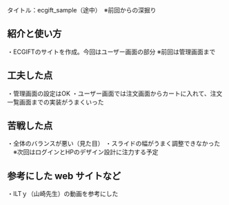 
タイトル：ecgift_sample（途中）　※前回からの深掘り


## 紹介と使い方

・ECGIFTのサイトを作成。今回はユーザー画面の部分
※前回は管理画面まで

## 工夫した点

  ・管理画面の設定はOK
  ・ユーザー画面では注文画面からカートに入れて、注文一覧画面までの実装がうまくいった

## 苦戦した点

  ・全体のバランスが悪い（見た目）
  ・スライドの幅がうまく調整できなかった
　※次回はログインとHPのデザイン設計に注力する予定


## 参考にした web サイトなど

  ・ILTｙ（山崎先生）の動画を参考にした
